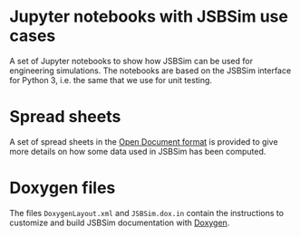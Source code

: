 # Jupyter notebooks with JSBSim use cases 

A set of Jupyter notebooks to show how JSBSim can be used for engineering simulations. The notebooks are based on the JSBSim interface for Python 3, i.e. the same that we use for unit testing.

# Spread sheets

A set of spread sheets in the [Open Document format](http://www.oasis-open.org/committees/office/) is provided to give more details on how some data used in JSBSim has been computed.

# Doxygen files

The files `DoxygenLayout.xml` and `JSBSim.dox.in` contain the instructions to customize and build JSBSim documentation with [Doxygen](http://www.doxygen.nl/).
